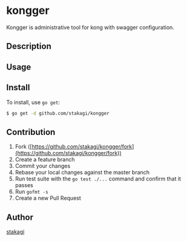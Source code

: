 # kongger

Kongger is administrative tool for kong with swagger configuration.

## Description

## Usage

## Install

To install, use `go get`:

```bash
$ go get -d github.com/stakagi/kongger
```

## Contribution

1. Fork ([https://github.com/stakagi/kongger/fork](https://github.com/stakagi/kongger/fork))
1. Create a feature branch
1. Commit your changes
1. Rebase your local changes against the master branch
1. Run test suite with the `go test ./...` command and confirm that it passes
1. Run `gofmt -s`
1. Create a new Pull Request

## Author

[stakagi](https://github.com/stakagi)
